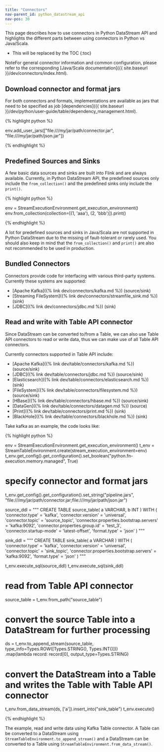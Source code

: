 ```yaml
---
title: "Connectors"
nav-parent_id: python_datastream_api
nav-pos: 30
---
```

<!--
Licensed to the Apache Software Foundation (ASF) under one
or more contributor license agreements.  See the NOTICE file
distributed with this work for additional information
regarding copyright ownership.  The ASF licenses this file
to you under the Apache License, Version 2.0 (the
"License"); you may not use this file except in compliance
with the License.  You may obtain a copy of the License at

  http://www.apache.org/licenses/LICENSE-2.0

Unless required by applicable law or agreed to in writing,
software distributed under the License is distributed on an
"AS IS" BASIS, WITHOUT WARRANTIES OR CONDITIONS OF ANY
KIND, either express or implied.  See the License for the
specific language governing permissions and limitations
under the License.
-->


This page describes how to use connectors in Python DataStream API and highlights the different parts between using connectors in Python vs Java/Scala. 

* This will be replaced by the TOC
{:toc}

<span class="label label-info">Note</span>For general connector information and common configuration, please refer to the corresponding [Java/Scala documentation]({{ site.baseurl }}/dev/connectors/index.html). 

## Download connector and format jars

For both connectors and formats, implementations are available as jars that need to be specified as job [dependencies]({{ site.baseurl }}/dev/python/user-guide/table/dependency_management.html).

{% highlight python %}

env.add_user_jars(["file:///my/jar/path/connector.jar", "file:///my/jar/path/json.jar"])

{% endhighlight %}

## Predefined Sources and Sinks

A few basic data sources and sinks are built into Flink and are always available. 
Currently, in Python DataStream API, the predefined sources only include the `from_collection()` and the predefined sinks only include the `print()`.

{% highlight python %}

env = StreamExecutionEnvironment.get_execution_environment()
env.from_collection(collection=[(1, 'aaa'), (2, 'bbb')]).print()

{% endhighlight %}

A lot for predefined sources and sinks in Java/Scala are not supported in Python DataStream due to the missing of fault-tolerant or rarely used. 
You should also keep in mind that the `from_collection()` and `print()` are also not recommended to be used in production. 

## Bundled Connectors

Connectors provide code for interfacing with various third-party systems. Currently these systems are supported:

 * [Apache Kafka]({% link dev/connectors/kafka.md %}) (source/sink)
 * [Streaming FileSystem]({% link dev/connectors/streamfile_sink.md %}) (sink)
 * [JDBC]({% link dev/connectors/jdbc.md %}) (sink)
 
 
## Read and write with Table API connector

Since DataStream can be converted to/from a Table, we can also use Table API connectors to read or write data, thus we can make use of all Table API connectors.

Currently connectors supported in Table API include:

 * [Apache Kafka]({% link dev/table/connectors/kafka.md %}) (source/sink)
 * [JDBC]({% link dev/table/connectors/jdbc.md %}) (source/sink)
 * [Elasticsearch]({% link dev/table/connectors/elasticsearch.md %}) (sink)
 * [FileSystem]({% link dev/table/connectors/filesystem.md %}) (source/sink)
 * [HBase]({% link dev/table/connectors/hbase.md %}) (source/sink)
 * [DataGen]({% link dev/table/connectors/datagen.md %}) (source)
 * [Print]({% link dev/table/connectors/print.md %}) (sink)
 * [BlackHole]({% link dev/table/connectors/blackhole.md %}) (sink)
 
Take kafka as an example, the code looks like:

{% highlight python %}

env = StreamExecutionEnvironment.get_execution_environment()
t_env = StreamTableEnvironment.create(stream_execution_environment=env)
t_env.get_config().get_configuration().set_boolean("python.fn-execution.memory.managed", True)
# specify connector and format jars
t_env.get_config().get_configuration().set_string("pipeline.jars", "file:///my/jar/path/connector.jar;file:///my/jar/path/json.jar")

source_ddl = """
        CREATE TABLE source_table(
            a VARCHAR,
            b INT
        ) WITH (
          'connector.type' = 'kafka',
          'connector.version' = 'universal',
          'connector.topic' = 'source_topic',
          'connector.properties.bootstrap.servers' = 'kafka:9092',
          'connector.properties.group.id' = 'test_3',
          'connector.startup-mode' = 'latest-offset',
          'format.type' = 'json'
        )
        """

sink_ddl = """
        CREATE TABLE sink_table(
            a VARCHAR
        ) WITH (
          'connector.type' = 'kafka',
          'connector.version' = 'universal',
          'connector.topic' = 'sink_topic',
          'connector.properties.bootstrap.servers' = 'kafka:9092',
          'format.type' = 'json'
        )
        """

t_env.execute_sql(source_ddl)
t_env.execute_sql(sink_ddl)

# read from Table API connector
source_table = t_env.from_path("source_table")
# convert the source Table into a DataStream for further processing
ds = t_env.to_append_stream(source_table, type_info=Types.ROW([Types.STRING(), Types.INT()]))\
    .map(lambda record: record[0], output_type=Types.STRING)

# convert the DataStream into a Table and writes the Table with Table API connector
t_env.from_data_stream(ds, ['a']).insert_into("sink_table")
t_env.execute()

{% endhighlight %}

The example, read and write data using Kafka Table connector. 
A Table can be converted to a DataStream using `StreamTableEnvironment.to_append_stream()` 
and a DataStream can be converted to a Table using `StreamTableEnvironment.from_data_stream()`.
